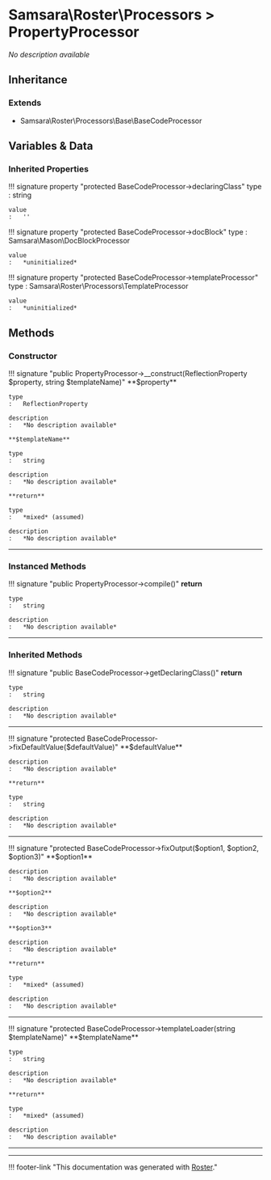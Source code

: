 # Samsara\Roster\Processors > PropertyProcessor

*No description available*


## Inheritance


### Extends

- Samsara\Roster\Processors\Base\BaseCodeProcessor


## Variables & Data


### Inherited Properties

!!! signature property "protected BaseCodeProcessor->declaringClass"
    type
    :   string

    value
    :   ''

!!! signature property "protected BaseCodeProcessor->docBlock"
    type
    :   Samsara\Mason\DocBlockProcessor

    value
    :   *uninitialized*

!!! signature property "protected BaseCodeProcessor->templateProcessor"
    type
    :   Samsara\Roster\Processors\TemplateProcessor

    value
    :   *uninitialized*



## Methods


### Constructor

!!! signature "public PropertyProcessor->__construct(ReflectionProperty $property, string $templateName)"
    **$property**

    type
    :   ReflectionProperty

    description
    :   *No description available*

    **$templateName**

    type
    :   string

    description
    :   *No description available*

    **return**

    type
    :   *mixed* (assumed)

    description
    :   *No description available*

---



### Instanced Methods

!!! signature "public PropertyProcessor->compile()"
    **return**

    type
    :   string

    description
    :   *No description available*

---



### Inherited Methods

!!! signature "public BaseCodeProcessor->getDeclaringClass()"
    **return**

    type
    :   string

    description
    :   *No description available*

---

!!! signature "protected BaseCodeProcessor->fixDefaultValue($defaultValue)"
    **$defaultValue**

    description
    :   *No description available*

    **return**

    type
    :   string

    description
    :   *No description available*

---

!!! signature "protected BaseCodeProcessor->fixOutput($option1, $option2, $option3)"
    **$option1**

    description
    :   *No description available*

    **$option2**

    description
    :   *No description available*

    **$option3**

    description
    :   *No description available*

    **return**

    type
    :   *mixed* (assumed)

    description
    :   *No description available*

---

!!! signature "protected BaseCodeProcessor->templateLoader(string $templateName)"
    **$templateName**

    type
    :   string

    description
    :   *No description available*

    **return**

    type
    :   *mixed* (assumed)

    description
    :   *No description available*

---




---
!!! footer-link "This documentation was generated with [Roster](https://jordanrl.github.io/Roster/)."